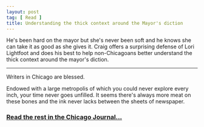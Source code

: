 ```yaml
---
layout: post
tag: [ Read ]
title: Understanding the thick context around the Mayor's diction
---
```


He's been hard on the mayor but she's never been soft and he knows she can take it as good as she gives it. Craig offers a surprising defense of Lori Lightfoot and does his best to help non-Chicagoans better understand the thick context around the mayor's diction.

---

<p>Writers in Chicago are blessed.</p>

<p>Endowed with a large metropolis of which you could never explore every inch, your time never goes unfilled. It seems there's always more meat on these bones and the ink never lacks between the sheets of newspaper.</p>

<h3><a href="https://www.chicagojournal.com/comment-understanding-the-thick-context-around-the-mayors-diction/">Read the rest in the Chicago Journal...</a></h3>

<br/>

